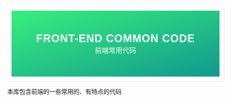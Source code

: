 <div style="font-family: 'Kanit', sans-serif;text-align: center;border: 10px solid #fff;box-shadow: 1px 1px 2px #e6e6e6;background: linear-gradient(to left top, #11998e, #38ef7d); padding: 50px 0;">
<div style="color: #fff;">
    <h3 style="font-size: 25px;font-weight: 600;letter-spacing: 1px;text-transform: uppercase;margin: 0;">
       Front-end Common Code
    </h3>
    <span style="font-size: 16px;text-transform: capitalize;">
    	前端常用代码
    </span>
</div>
</div>

本库包含前端的一些常用的、有特点的代码